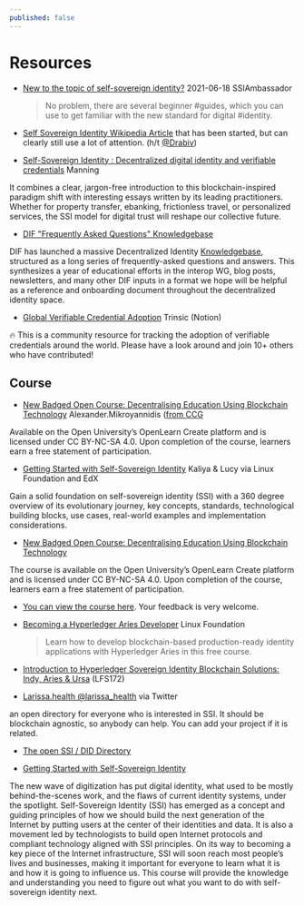 ```yaml
---
published: false
---
```


# Resources
* [New to the topic of self-sovereign identity?](https://threadreaderapp.com/thread/1405788127265005571.html) 2021-06-18 SSIAmbassador
  > No problem, there are several beginner #guides, which you can use to get familiar with the new standard for digital #identity.

* [Self Sovereign Identity Wikipedia Article](https://en.wikipedia.org/wiki/Self-sovereign_identity) that has been started, but can clearly still use a lot of attention. (h/t [@Drabiv](https://twitter.com/Drabiv/status/1102166656019849216))
* [Self-Sovereign Identity : Decentralized digital identity and verifiable credentials](https://www.manning.com/books/self-sovereign-identity) Manning

It combines a clear, jargon-free introduction to this blockchain-inspired paradigm shift with interesting essays written by its leading practitioners. Whether for property transfer, ebanking, frictionless travel, or personalized services, the SSI model for digital trust will reshape our collective future.
* [DIF "Frequently Asked Questions" Knowledgebase](https://blog.identity.foundation/dif-monthly-22/)

DIF has launched a massive Decentralized Identity [Knowledgebase](https://identity.foundation/faq/), structured as a long series of frequently-asked questions and answers. This synthesizes a year of educational efforts in the interop WG, blog posts, newsletters, and many other DIF inputs in a format we hope will be helpful as a reference and onboarding document throughout the decentralized identity space.

* [Global Verifiable Credential Adoption](https://trinsic.notion.site/trinsic/Global-Verifiable-Credential-Adoption-78c7e4c5f2a34a228a55d03db54ab399) Trinsic (Notion)

🔥 This is a community resource for tracking the adoption of verifiable credentials around the world. Please have a look around and join 10+ others who have contributed!

## Course
* [New Badged Open Course: Decentralising Education Using Blockchain Technology](https://www.open.edu/openlearncreate/course/view.php?id=7981) Alexander.Mikroyannidis ([from CCG](https://lists.w3.org/Archives/Public/public-credentials/2021Oct/0044.html)

Available on the Open University’s OpenLearn Create platform and is licensed under CC BY-NC-SA 4.0. Upon completion of the course, learners earn a free statement of participation.

* [Getting Started with Self-Sovereign Identity](https://www.edx.org/course/getting-started-with-self-sovereign-identity) Kaliya & Lucy via Linux Foundation and EdX

Gain a solid foundation on self-sovereign identity (SSI) with a 360 degree overview of its evolutionary journey, key concepts, standards, technological building blocks, use cases, real-world examples and implementation considerations.

* [New Badged Open Course: Decentralising Education Using Blockchain Technology](https://lists.w3.org/Archives/Public/public-credentials/2021Oct/0044.html)

The course is available on the Open University’s OpenLearn Create platform and is licensed under CC BY-NC-SA 4.0. Upon completion of the course, learners earn a free statement of participation.

* [You can view the course here](https://www.open.edu/openlearncreate/course/view.php?id=7981). Your feedback is very welcome.

* [Becoming a Hyperledger Aries Developer](https://training.linuxfoundation.org/training/becoming-a-hyperledger-aries-developer-lfs173/) Linux Foundation
  > Learn how to develop blockchain-based production-ready identity applications with Hyperledger Aries in this free course.
* [Introduction to Hyperledger Sovereign Identity Blockchain Solutions: Indy, Aries & Ursa](https://training.linuxfoundation.org/training/introduction-to-hyperledger-sovereign-identity-blockchain-solutions-indy-aries-and-ursa/) (LFS172)

* [Larissa.health @larissa_health](https://twitter.com/larissa_health/status/1572401622034124801) via Twitter

an open directory for everyone who is interested in SSI. It should be blockchain agnostic, so anybody can help. You can add your project if it is related.

* [The open SSI / DID Directory](https://ssi-did-directory.gitbook.io/open-directory-for-all/)

* [Getting Started with Self-Sovereign Identity](https://training.linuxfoundation.org/training/getting-started-with-self-sovereign-identity-lfs178x/)

The new wave of digitization has put digital identity, what used to be mostly behind-the-scenes work, and the flaws of current identity systems, under the spotlight. Self-Sovereign Identity (SSI) has emerged as a concept and guiding principles of how we should build the next generation of the Internet by putting users at the center of their identities and data. It is also a movement led by technologists to build open Internet protocols and compliant technology aligned with SSI principles. On its way to becoming a key piece of the Internet infrastructure, SSI will soon reach most people’s lives and businesses, making it important for everyone to learn what it is and how it is going to influence us. This course will provide the knowledge and understanding you need to figure out what you want to do with self-sovereign identity next.
